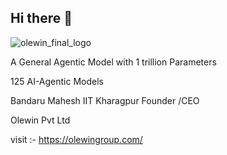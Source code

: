 ## Hi there 👋
![olewin_final_logo](https://github.com/user-attachments/assets/446ac785-78b7-40d8-8840-f81175fafabc)



A General Agentic  Model with 1 trillion Parameters 

125 AI-Agentic Models 

Bandaru Mahesh 
IIT Kharagpur 
Founder /CEO 


Olewin Pvt Ltd 

visit :- https://olewingroup.com/
<!--
**OlewinAI/olewinai** is a ✨ _special_ ✨ repository because its `README.md` (this file) appears on your GitHub profile.

Here are some ideas to get you started:

- 🔭 I’m currently working on ...
- 🌱 I’m currently learning ...
- 👯 I’m looking to collaborate on ...
- 🤔 I’m looking for help with ...
- 💬 Ask me about ...
- 📫 How to reach me: ...
- 😄 Pronouns: ...
- ⚡ Fun fact: ...
-->
